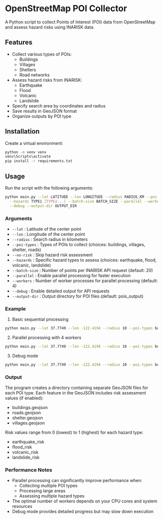 # OpenStreetMap POI Collector

A Python script to collect Points of Interest (POI) data from OpenStreetMap and assess hazard risks using INARISK data.

## Features

- Collect various types of POIs:
  - Buildings
  - Villages
  - Shelters
  - Road networks
- Assess hazard risks from INARISK:
  - Earthquake
  - Flood
  - Volcanic
  - Landslide
- Specify search area by coordinates and radius
- Save results in GeoJSON format
- Organize outputs by POI type

## Installation
Create a virtual environment:
```bash
python -m venv venv
venv\Scripts\activate
pip install -r requirements.txt
```

## Usage
Run the script with the following arguments:
```bash
python main.py --lat LATITUDE --lon LONGITUDE --radius RADIUS_KM --poi-types TYPE1 [TYPE2 ...] \
  --hazards TYPE1 [TYPE2...] --batch-size BATCH_SIZE --parallel --workers WORKERS \
  --debug --output-dir OUTPUT_DIR
```
### Arguments
- `--lat` : Latitude of the center point
- `--lon` : Longitude of the center point
- `--radius` : Search radius in kilometers
- `--poi-types` : Types of POIs to collect (choices: buildings, villages, shelter, roads)
- `--no-risk` : Skip hazard risk assessment
- `--hazards` : Specific hazard types to assess (choices: earthquake, flood, volcanic, landslide)
- `--batch-size` : Number of points per INARISK API request (default: 20)
- `--parallel` : Enable parallel processing for faster execution
- `--workers` : Number of worker processes for parallel processing (default: 4)
- `--debug` : Enable detailed output for API requests
- `--output-dir` : Output directory for POI files (default: pois_output)

### Example
1. Basic sequential processing
```bash
python main.py --lat 37.7749 --lon -122.4194 --radius 10 --poi-types buildings villages --hazards earthquake flood --output-dir my_pois
```
2. Parallel processing with 4 workers
```bash
python main.py --lat 37.7749 --lon -122.4194 --radius 10 --poi-types buildings villages --hazards earthquake flood --batch-size 10 --parallel --workers 4 --output-dir my_pois
```
3. Debug mode
```bash
python main.py --lat 37.7749 --lon -122.4194 --radius 10 --poi-types buildings villages --hazards earthquake flood --batch-size 10 --debug --output-dir my_pois
```
### Output
The program creates a directory containing separate GeoJSON files for each POI type. Each feature in the GeoJSON includes risk assessment values (if enabled):
- buildings.geojson
- roads.geojson
- shelter.geojson
- villages.geojson

Risk values range from 0 (lowest) to 1 (highest) for each hazard type:
- earthquake_risk
- flood_risk
- volcanic_risk
- landslide_risk

### Performance Notes
- Parallel processing can significantly improve performance when:
  - Collecting multiple POI types
  - Processing large areas
  - Assessing multiple hazard types
- The optimal number of workers depends on your CPU cores and system resources
- Debug mode provides detailed progress but may slow down execution